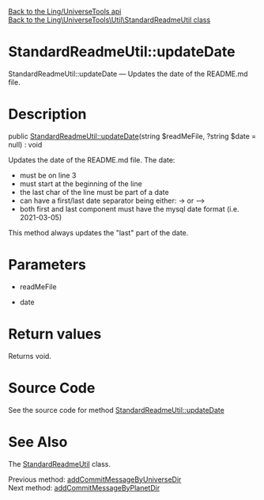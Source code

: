[Back to the Ling/UniverseTools api](https://github.com/lingtalfi/UniverseTools/blob/master/doc/api/Ling/UniverseTools.md)<br>
[Back to the Ling\UniverseTools\Util\StandardReadmeUtil class](https://github.com/lingtalfi/UniverseTools/blob/master/doc/api/Ling/UniverseTools/Util/StandardReadmeUtil.md)


StandardReadmeUtil::updateDate
================



StandardReadmeUtil::updateDate — Updates the date of the README.md file.




Description
================


public [StandardReadmeUtil::updateDate](https://github.com/lingtalfi/UniverseTools/blob/master/doc/api/Ling/UniverseTools/Util/StandardReadmeUtil/updateDate.md)(string $readMeFile, ?string $date = null) : void




Updates the date of the README.md file.
The date:
- must be on line 3
- must start at the beginning of the line
- the last char of the line must be part of a date
- can have a first/last date separator being either: -> or -->
- both first and last component must have the mysql date format (i.e. 2021-03-05)

This method always updates the "last" part of the date.




Parameters
================


- readMeFile

    

- date

    


Return values
================

Returns void.








Source Code
===========
See the source code for method [StandardReadmeUtil::updateDate](https://github.com/lingtalfi/UniverseTools/blob/master/Util/StandardReadmeUtil.php#L208-L225)


See Also
================

The [StandardReadmeUtil](https://github.com/lingtalfi/UniverseTools/blob/master/doc/api/Ling/UniverseTools/Util/StandardReadmeUtil.md) class.

Previous method: [addCommitMessageByUniverseDir](https://github.com/lingtalfi/UniverseTools/blob/master/doc/api/Ling/UniverseTools/Util/StandardReadmeUtil/addCommitMessageByUniverseDir.md)<br>Next method: [addCommitMessageByPlanetDir](https://github.com/lingtalfi/UniverseTools/blob/master/doc/api/Ling/UniverseTools/Util/StandardReadmeUtil/addCommitMessageByPlanetDir.md)<br>

